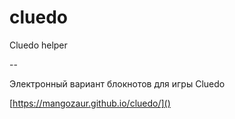 # cluedo
Cluedo helper

--

Электронный вариант блокнотов для игры Cluedo

[https://mangozaur.github.io/cluedo/]()